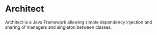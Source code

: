 # Architect
Architect is a Java Framework allowing simple dependency injection and sharing of managers and singleton between classes. 
